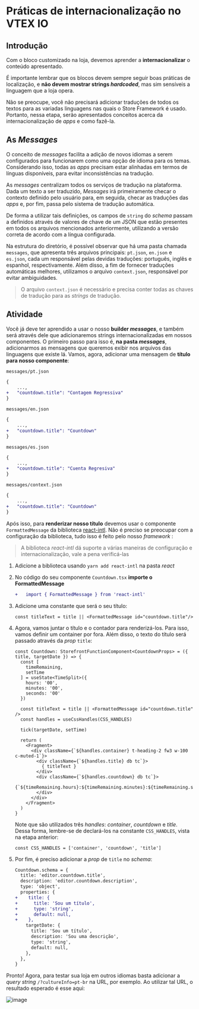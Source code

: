 # Práticas de internacionalização no VTEX IO

## Introdução
Com o bloco customizado na loja, devemos aprender a **internacionalizar** o conteúdo apresentado. 

É importante lembrar que os blocos devem sempre seguir boas práticas de localização, e **não devem mostrar strings _hardcoded_**, mas sim sensíveis a linguagem que a loja opera.

Não se preocupe, você não precisará adicionar traduções de todos os textos para as variadas linguagens nas quais o Store Framework é usado. Portanto, nessa etapa, serão apresentados conceitos acerca da internacionalização de *apps* e como fazê-la. 

## As *Messages*
O conceito de *messages* facilita a adição de novos idiomas a serem configurados para funcionarem como uma opção de idioma para os temas. Considerando isso, todas as *apps* precisam estar alinhadas em termos de línguas disponíveis, para evitar inconsistências na tradução.

As *messages* centralizam todos os serviços de tradução na plataforma. Dada um texto a ser traduzido, *Messages* irá primeiramente checar o contexto definido pelo usuário para, em seguida, checar as traduções das *apps* e, por fim, passa pelo sistema de tradução automática.

De forma a utilizar tais definições, os campos de `string` do *schema* passam a definidos através de valores de chave de um JSON que estão presentes em todos os arquivos mencionados anteriormente, utilizando a versão correta de acordo com a língua configurada.

Na estrutura do diretório, é possível observar que há uma pasta chamada `messages`, que apresenta três arquivos principais: `pt.json`, `en.json` e `es.json`, cada um responsável pelas devidas traduções: português, inglês e espanhol, respectivamente. Além disso, a fim de fornecer traduções automáticas melhores, utilizamos o arquivo `context.json`, responsável por evitar ambiguidades.

>O arquivo `context.json` é necessário e precisa conter todas as chaves de tradução para as *strings* de tradução.

## Atividade
Você já deve ter aprendido a usar o nosso **builder _messages_**, e também será através dele que adicionaremos strings internacionalizadas em nossos componentes. O primeiro passo para isso é, **na pasta _messages_**, adicionarmos as mensagens que queremos exibir nos arquivos das linguagens que existe lá. Vamos, agora, adicionar uma mensagem de **título para nosso componente**:

`messages/pt.json`
```diff
{
	...,
+	"countdown.title": "Contagem Regressiva"
}
```
`messages/en.json`
```diff
{
	...,
+	"countdown.title": "Countdown"
}
```
`messages/es.json`
```diff
{
	...,
+	"countdown.title": "Cuenta Regresiva"
}
```
`messages/context.json`
```diff
{
	...,
+	"countdown.title": "Countdown"
}
```

Após isso, para **renderizar nosso título** devemos usar o componente `FormattedMessage` da biblioteca [react-intl](https://github.com/formatjs/react-intl). Não é preciso se preocupar com a configuração da biblioteca, tudo isso é feito pelo nosso *framework* :
> A biblioteca _react-intl_ dá suporte a várias maneiras de configuração e internacionalização, vale a pena verificá-las

1. Adicione a biblioteca usando `yarn add react-intl` na pasta *react*
2. No código do seu componente `Countdown.tsx` **importe o FormattedMessage**
    ```diff
    +	import { FormattedMessage } from 'react-intl'
    ```
3. Adicione uma constante que será o seu título:
    ```tsx
    const titleText = title || <FormattedMessage id="countdown.title"/>
    ```
4. Agora, vamos juntar o título e o contador para renderizá-los. Para isso, vamos definir um container por fora. Além disso, o texto do título será passado através da *prop* `title`:
    ```tsx
    const Countdown: StorefrontFunctionComponent<CountdownProps> = ({ title, targetDate }) => {
      const [
        timeRemaining, 
        setTime
      ] = useState<TimeSplit>({
        hours: '00', 
        minutes: '00', 
        seconds: '00'
      })
      
      const titleText = title || <FormattedMessage id="countdown.title" /> 
      const handles = useCssHandles(CSS_HANDLES)

      tick(targetDate, setTime)

      return (
        <Fragment>
          <div className={`${handles.container} t-heading-2 fw3 w-100 c-muted-1`}>
            <div className={`${handles.title} db tc`}>
              { titleText }
            </div>
            <div className={`${handles.countdown} db tc`}>
              {`${timeRemaining.hours}:${timeRemaining.minutes}:${timeRemaining.seconds}`}
            </div>
          </div>
        </Fragment>
      )
    }
    ```
    Note que são utilizados três *handles*: *container*, *countdown* e *title*. Dessa forma, lembre-se de declará-los na constante `CSS_HANDLES`, vista na etapa anterior:
    ```tsx
    const CSS_HANDLES = ['container', 'countdown', 'title']
    ```

  5. Por fim, é preciso adicionar a *prop* de `title` no *schema*:
      ```diff
      Countdown.schema = {
        title: 'editor.countdown.title',
        description: 'editor.countdown.description',
        type: 'object',
        properties: {
      +    title: {
      +      title: 'Sou um título',
      +      type: 'string',
      +      default: null,
      +    },
          targetDate: {
            title: 'Sou um título',
            description: 'Sou uma descrição',
            type: 'string',
            default: null,
          },
        },
      }
      ```

Pronto! Agora, para testar sua loja em outros idiomas basta adicionar a *query string* `/?cultureInfo=pt-br` na URL, por exemplo. Ao utilizar tal URL, o resultado esperado é esse aqui:

![image](https://user-images.githubusercontent.com/19495917/75484759-23d7f000-5988-11ea-8b0a-63a5fce4ea7e.png)


